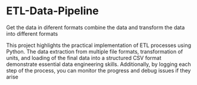# ETL-Data-Pipeline
Get the data in diferent formats combine the data and transform the data into different formats

This project highlights the practical implementation of ETL processes using Python. The data extraction from multiple file formats, transformation of units, and loading of the final data into a structured CSV format demonstrate essential data engineering skills. Additionally, by logging each step of the process, you can monitor the progress and debug issues if they arise
